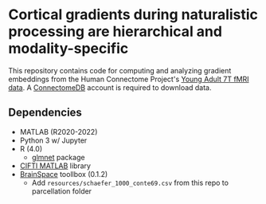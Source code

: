 # Cortical gradients during naturalistic processing are hierarchical and modality-specific
This repository contains code for computing and analyzing gradient embeddings from the Human Connectome Project's [Young Adult 7T fMRI data](https://www.humanconnectome.org/study/hcp-young-adult/article/reprocessed-7t-fmri-data-released-other-updates). A [ConnectomeDB](https://db.humanconnectome.org/) account is required to download data.

## Dependencies
- MATLAB (R2020-2022)
- Python 3 w/ Jupyter
- R (4.0)
     - [glmnet](https://cran.r-project.org/web/packages/glmnet/index.html) package
- [CIFTI MATLAB](https://github.com/Washington-University/cifti-matlab) library
- [BrainSpace](https://brainspace.readthedocs.io/en/latest/) toollbox (0.1.2)
    - Add `resources/schaefer_1000_conte69.csv` from this repo to parcellation folder
